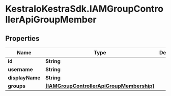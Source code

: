 # KestraIoKestraSdk.IAMGroupControllerApiGroupMember

## Properties

Name | Type | Description | Notes
------------ | ------------- | ------------- | -------------
**id** | **String** |  | 
**username** | **String** |  | 
**displayName** | **String** |  | 
**groups** | [**[IAMGroupControllerApiGroupMembership]**](IAMGroupControllerApiGroupMembership.md) |  | 


